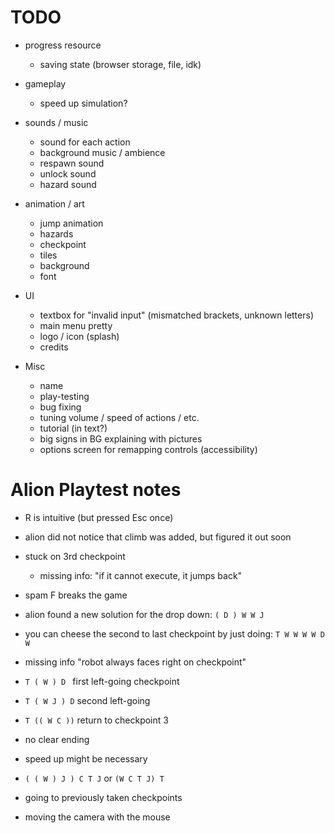 # TODO

- progress resource
    - saving state (browser storage, file, idk)
- gameplay
    - speed up simulation?

- sounds / music
    - sound for each action
    - background music / ambience
    - respawn sound
    - unlock sound
    - hazard sound
- animation / art
    - jump animation
    - hazards
    - checkpoint
    - tiles
    - background
    - font
- UI
    - textbox for "invalid input" (mismatched brackets, unknown letters)
    - main menu pretty
    - logo / icon (splash)
    - credits
- Misc
    - name
    - play-testing
    - bug fixing
    - tuning volume / speed of actions / etc.
    - tutorial (in text?)
    - big signs in BG explaining with pictures
    - options screen for remapping controls (accessibility)

# Alion Playtest notes

- R is intuitive (but pressed Esc once)
- alion did not notice that climb was added, but figured it out soon
- stuck on 3rd checkpoint
    - missing info: "if it cannot execute, it jumps back"
- spam F breaks the game
- alion found a new solution for the drop down: `( D ) W W J` 
- you can cheese the second to last checkpoint by just doing: `T W W W W D W`
- missing info "robot always faces right on checkpoint"

- `T ( W ) D ` first left-going checkpoint
- `T ( W J ) D` second left-going
- `T (( W C ))` return to checkpoint 3
- no clear ending
- speed up might be necessary

- `( ( W ) J ) C T J` or `(W C T J) T`
- going to previously taken checkpoints
- moving the camera with the mouse
